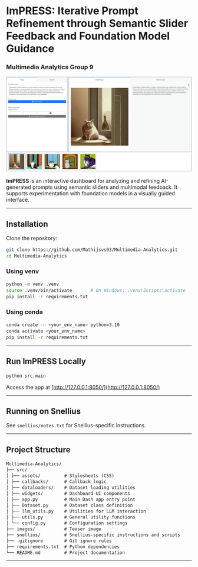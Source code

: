 # ImPRESS: Iterative Prompt Refinement through Semantic Slider Feedback and Foundation Model Guidance  
### Multimedia Analytics Group 9

<img src="images/teaser.png" alt="ImPRESS Preview" width="700" />

**ImPRESS** is an interactive dashboard for analyzing and refining AI-generated prompts using semantic sliders and multimodal feedback. It supports experimentation with foundation models in a visually guided interface.

---

## Installation

Clone the repository:

```bash
git clone https://github.com/Mathijsvs03/Multimedia-Analytics.git
cd Multimedia-Analytics
```

### Using venv

```bash
python -m venv .venv
source .venv/bin/activate       # On Windows: .venv\Scripts\activate
pip install -r requirements.txt
```

### Using conda

```bash
conda create -n <your_env_name> python=3.10
conda activate <your_env_name>
pip install -r requirements.txt
```

---

## Run ImPRESS Locally

```bash
python src.main
```

Access the app at [http://127.0.0.1:8050/](http://127.0.0.1:8050/)

---

## Running on Snellius

See `snellius/notes.txt` for Snellius-specific instructions.

---

## Project Structure

```
Multimedia-Analytics/
├── src/
│ ├── assets/         # Stylesheets (CSS)
│ ├── callbacks/      # Callback logic
│ ├── dataloaders/    # Dataset loading utilities
│ ├── widgets/        # Dashboard UI components
│ ├── app.py          # Main Dash app entry point
│ ├── Dataset.py      # Dataset class definition
│ ├── llm_utils.py    # Utilities for LLM interaction
│ ├── utils.py        # General utility functions
│ └── config.py       # Configuration settings
├── images/           # Teaser image
├── snellius/         # Snellius-specific instructions and scripts
├── .gitignore        # Git ignore rules
├── requirements.txt  # Python dependencies
└── README.md         # Project documentation
```

---
